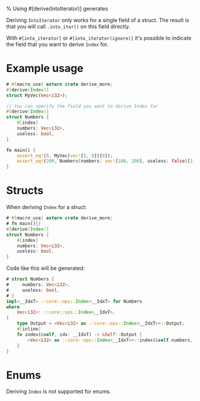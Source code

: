 % Using #[derive(IntoIterator)] generates

Deriving `IntoIterator` only works for a single field of a struct.
The result is that you will call `.into_iter()` on this field directly.

With `#[into_iterator]` or `#[into_iterator(ignore)]` it's possible to indicate
the field that you want to derive `Index` for.

# Example usage

```rust
# #[macro_use] extern crate derive_more;
#[derive(Index)]
struct MyVec(Vec<i32>);

// You can specify the field you want to derive Index for
#[derive(Index)]
struct Numbers {
    #[index]
    numbers: Vec<i32>,
    useless: bool,
}

fn main() {
    assert_eq!(5, MyVec(vec![5, 8])[0]);
    assert_eq!(200, Numbers{numbers: vec![100, 200], useless: false}[1]);
}
```

# Structs

When deriving `Index` for a struct:

```rust
# #[macro_use] extern crate derive_more;
# fn main(){}
#[derive(Index)]
struct Numbers {
    #[index]
    numbers: Vec<i32>,
    useless: bool,
}
```

Code like this will be generated:

```rust
# struct Numbers {
#     numbers: Vec<i32>,
#     useless: bool,
# }
impl<__IdxT> ::core::ops::Index<__IdxT> for Numbers
where
    Vec<i32>: ::core::ops::Index<__IdxT>,
{
    type Output = <Vec<i32> as ::core::ops::Index<__IdxT>>::Output;
    #[inline]
    fn index(&self, idx: __IdxT) -> &Self::Output {
        <Vec<i32> as ::core::ops::Index<__IdxT>>::index(&self.numbers, idx)
    }
}

```

# Enums

Deriving `Index` is not supported for enums.
